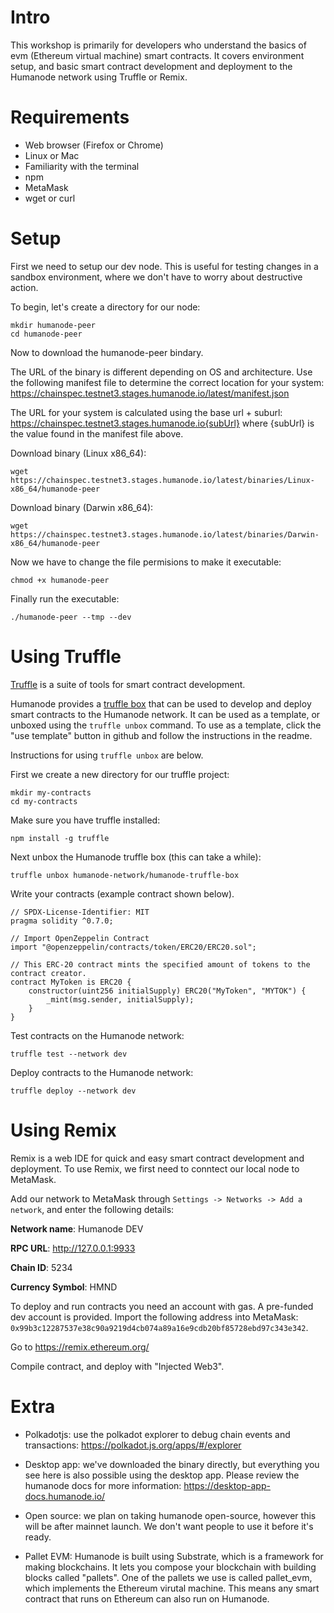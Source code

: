 # Intro

This workshop is primarily for developers who understand the basics of evm (Ethereum virtual
machine) smart contracts. It covers environment setup, and basic smart contract development and deployment to the Humanode
network using Truffle or Remix.

# Requirements

- Web browser (Firefox or Chrome)
- Linux or Mac
- Familiarity with the terminal
- npm
- MetaMask
- wget or curl

# Setup

First we need to setup our dev node. This is useful for testing changes in a sandbox environment,
where we don't have to worry about destructive action.

To begin, let's create a directory for our node:

    mkdir humanode-peer
    cd humanode-peer

Now to download the humanode-peer bindary.

The URL of the binary is different depending on OS and architecture. Use the following manifest file
to determine the correct location for your system: https://chainspec.testnet3.stages.humanode.io/latest/manifest.json

The URL for your system is calculated using the base url + suburl:
https://chainspec.testnet3.stages.humanode.io{subUrl} where {subUrl} is the value found in the
manifest file above.

Download binary (Linux x86_64):

    wget https://chainspec.testnet3.stages.humanode.io/latest/binaries/Linux-x86_64/humanode-peer

Download binary (Darwin x86_64):

    wget https://chainspec.testnet3.stages.humanode.io/latest/binaries/Darwin-x86_64/humanode-peer

Now we have to change the file permisions to make it executable:

    chmod +x humanode-peer

Finally run the executable:

    ./humanode-peer --tmp --dev

# Using Truffle

[Truffle](https://trufflesuite.com/) is a suite of tools for smart contract development.

Humanode provides a [truffle box](https://github.com/humanode-network/humanode-truffle-box) that can
be used to develop and deploy smart contracts to the Humanode network. It can be used as a template,
or unboxed using the `truffle unbox` command. To use as a template, click the "use template" button
in github and follow the instructions in the readme.

Instructions for using `truffle unbox` are below.

First we create a new directory for our truffle project:

    mkdir my-contracts
    cd my-contracts

Make sure you have truffle installed:

    npm install -g truffle

Next unbox the Humanode truffle box (this can take a while):

    truffle unbox humanode-network/humanode-truffle-box

Write your contracts (example contract shown below).

```solidity
// SPDX-License-Identifier: MIT
pragma solidity ^0.7.0;

// Import OpenZeppelin Contract
import "@openzeppelin/contracts/token/ERC20/ERC20.sol";

// This ERC-20 contract mints the specified amount of tokens to the contract creator.
contract MyToken is ERC20 {
    constructor(uint256 initialSupply) ERC20("MyToken", "MYTOK") {
        _mint(msg.sender, initialSupply);
    }
}
```

Test contracts on the Humanode network:

    truffle test --network dev

Deploy contracts to the Humanode network:

    truffle deploy --network dev

# Using Remix

Remix is a web IDE for quick and easy smart contract development and deployment. To use Remix, we
first need to conntect our local node to MetaMask.

Add our network to MetaMask through `Settings -> Networks -> Add a network`, and enter the following
details:

**Network name**: Humanode DEV

**RPC URL**: http://127.0.0.1:9933

**Chain ID**: 5234

**Currency Symbol**: HMND


To deploy and run contracts you need an account with gas. A pre-funded dev account is provided.
Import the following address into MetaMask: `0x99b3c12287537e38c90a9219d4cb074a89a16e9cdb20bf85728ebd97c343e342`.

Go to https://remix.ethereum.org/

Compile contract, and deploy with "Injected Web3".

# Extra

- Polkadotjs: use the polkadot explorer to debug chain events and transactions: https://polkadot.js.org/apps/#/explorer

- Desktop app: we've downloaded the binary directly, but everything you see here is also possible using
    the desktop app. Please review the humanode docs for more information: https://desktop-app-docs.humanode.io/

- Open source: we plan on taking humanode open-source, however this will be after mainnet launch.
    We don't want people to use it before it's ready.

- Pallet EVM: Humanode is built using Substrate, which is a framework for making blockchains.
    It lets you compose your blockchain with building blocks called "pallets". One of the pallets we
    use is called pallet_evm, which implements the Ethereum virutal machine. This means any smart
    contract that runs on Ethereum can also run on Humanode.
